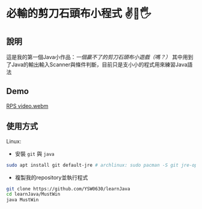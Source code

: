 # 必輸的剪刀石頭布小程式 ✌👊🖐

## 說明

這是我的第一個Java小作品：*一個贏不了的剪刀石頭布小遊戲（嗎？）* 其中用到了Java的輸出輸入Scanner與條件判斷，目前只是支小小的程式用來練習Java語法

## Demo

[RPS video.webm](https://github.com/YSW0630/learnJava/assets/95664509/1d49b3a4-fb3c-4510-bcbe-3455023bd42e)

## 使用方式

Linux:

+ 安裝 ```git``` 與 ```java```
``` bash
sudo apt install git default-jre # archlinux: sudo pacman -S git jre-openjdk
```
+ 複製我的repository並執行程式
``` bash
git clone https://github.com/YSW0630/learnJava
cd learnJava/MustWin
java MustWin
```
